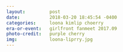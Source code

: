```yaml
---
layout:         post
date:           2018-03-20 18:45:54 -0400
categories:     loona kimlip choerry
era-or-event:   girlfront fanmeet 2017.09
photo-credit:   purple cherry
img:            loona-liprry.jpg
---
```

